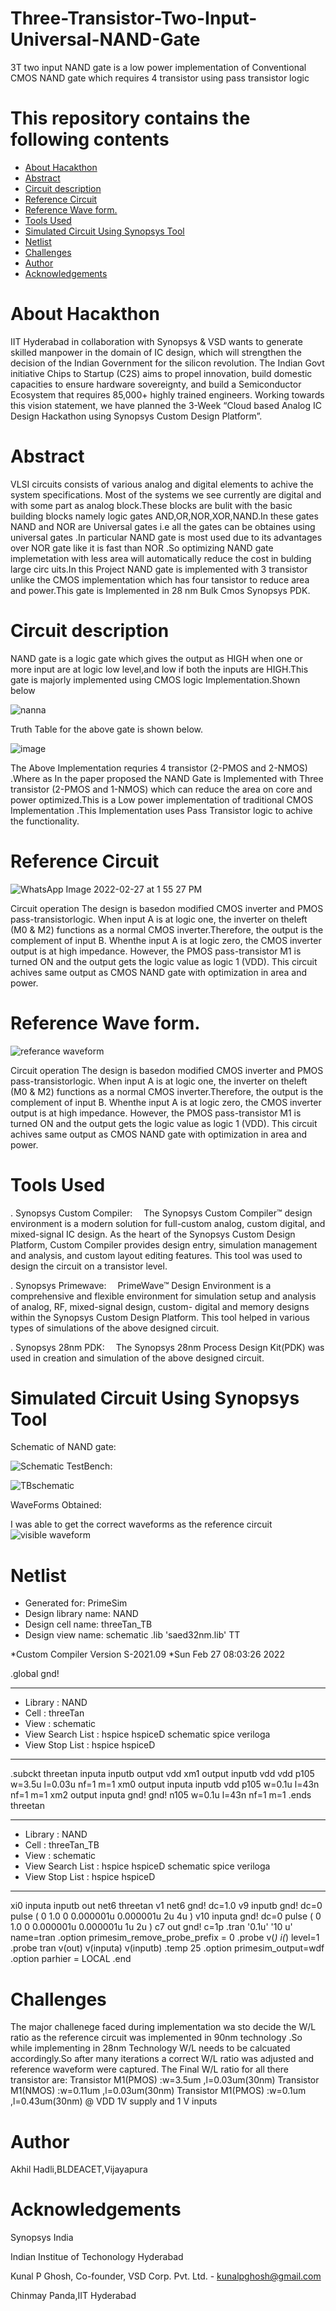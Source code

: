 # Three-Transistor-Two-Input-Universal-NAND-Gate
3T two input NAND gate is a low power implementation of Conventional CMOS NAND gate which requires 4 transistor using pass transistor logic

# This repository contains the following contents

- [About Hacakthon](#about-hacakthon)
- [Abstract](#abstract)
- [Circuit description](#circuit-description)
- [Reference Circuit](#reference-circuit)
- [Reference Wave form.](#reference-wave-form)
- [Tools Used](#tools-used)
- [Simulated Circuit Using Synopsys Tool](#simulated-circuit-using-synopsys-tool)
- [Netlist](#netlist)
- [Challenges](#challenges)
- [Author](#author)
- [Acknowledgements](#acknowledgements)

# About Hacakthon
IIT Hyderabad in collaboration with Synopsys & VSD wants to generate skilled manpower in the domain of IC design, which will strengthen the decision of the Indian Government for the silicon revolution. The Indian Govt initiative Chips to Startup (C2S) aims to propel innovation, build domestic capacities to ensure hardware sovereignty, and build a Semiconductor Ecosystem that requires 85,000+ highly trained engineers. Working towards this vision statement, we have planned the 3-Week “Cloud based Analog IC Design Hackathon using Synopsys Custom Design Platform”.


# Abstract
VLSI circuits consists of various analog and digital elements to achive the system specifications. Most of the systems we see currently are digital and  with some part as analog block.These blocks are bulit with the basic building blocks namely logic gates AND,OR,NOR,XOR,NAND.In these gates NAND and NOR are Universal gates i.e all the gates  can be obtaines using universal gates .In particular NAND gate is most used due to its advantages over NOR gate like it is  fast than NOR .So optimizing NAND gate implemetation with less area will automatically reduce the cost in bulding large circ  uits.In this Project NAND gate is implemented with 3 transistor unlike the CMOS implementation which has four tansistor to reduce area and power.This gate is Implemented in 28 nm Bulk Cmos Synopsys PDK.

# Circuit description
NAND gate is a logic gate which gives the output as HIGH when one or more input are at logic low level,and low if both the inputs are HIGH.This gate is majorly implemented using CMOS logic Implementation.Shown below

![nanna](https://user-images.githubusercontent.com/99066092/155873381-01faf299-a87b-4a16-8234-39a635e69eac.png)




Truth Table for the above gate is shown below.

![image](https://user-images.githubusercontent.com/99066092/155870985-54568206-f40a-4c8c-a1e1-b8262f773eaa.png)

The Above Implementation requries 4 transistor (2-PMOS and 2-NMOS) .Where as In the paper proposed the NAND Gate is Implemented with Three transistor (2-PMOS and 1-NMOS) which can reduce the area on core and power optimized.This is a Low power implementation of traditional CMOS Implementation .This Implementation uses Pass Transistor logic to achive the functionality.
# Reference Circuit
![WhatsApp Image 2022-02-27 at 1 55 27 PM](https://user-images.githubusercontent.com/99066092/155874700-1a84afa3-8be1-469d-9713-0e676cd2fa94.jpeg)


Circuit operation
The design is basedon modified CMOS inverter and PMOS pass-transistorlogic. When input A is at logic one, the inverter on theleft (M0 & M2) functions as a normal CMOS inverter.Therefore, the output is the complement of input B. Whenthe input A is at logic zero, the CMOS inverter output is at high impedance. However, the PMOS pass-transistor M1 is turned ON and the output gets the logic value as logic 1 (VDD). This circuit achives same output as CMOS NAND gate with optimization in area and power.

# Reference Wave form.
![referance waveform](https://user-images.githubusercontent.com/99066092/155871615-c476d500-bed8-42e4-9135-7f8e4ad2a669.PNG)

Circuit operation
The design is basedon modified CMOS inverter and PMOS pass-transistorlogic. When input A is at logic one, the inverter on theleft (M0 & M2) functions as a normal CMOS inverter.Therefore, the output is the complement of input B. Whenthe input A is at logic zero, the CMOS inverter output is at high impedance. However, the PMOS pass-transistor M1 is turned ON and the output gets the logic value as logic 1 (VDD). This circuit achives same output as CMOS NAND gate with optimization in area and power.
# Tools Used

. Synopsys Custom Compiler:  The Synopsys Custom Compiler™ design environment is a modern solution for full-custom analog, custom digital, and mixed-signal IC design. As the       heart of the Synopsys Custom Design Platform, Custom Compiler provides design entry, simulation management and analysis, and custom layout editing features. This tool was used   to design the circuit on a transistor level.

. Synopsys Primewave:  PrimeWave™ Design Environment is a comprehensive and flexible environment for simulation setup and analysis of analog, RF, mixed-signal design, custom-     digital and memory designs within the Synopsys Custom Design Platform. This tool helped in various types of simulations of the above designed circuit.

. Synopsys 28nm PDK:  The Synopsys 28nm Process Design Kit(PDK) was used in creation and simulation of the above designed circuit.

# Simulated Circuit Using Synopsys Tool

 Schematic of NAND gate:
 
![Schematic](https://user-images.githubusercontent.com/99066092/155871790-dccc26d8-3175-4475-bce4-5a15bc5c06a6.PNG)
 TestBench:
 
![TBschematic](https://user-images.githubusercontent.com/99066092/155871802-ef06d592-a8cf-4e96-b20a-ddfc17c2c44a.PNG)

 WaveForms Obtained:
 
I was able to get the correct waveforms as the reference circuit
![visible waveform](https://user-images.githubusercontent.com/99066092/155874113-c0186fe9-78f0-41c5-8ff7-1a01a92f73b7.PNG)

# Netlist
*  Generated for: PrimeSim
*  Design library name: NAND
*  Design cell name: threeTan_TB
*  Design view name: schematic
.lib 'saed32nm.lib' TT

*Custom Compiler Version S-2021.09
*Sun Feb 27 08:03:26 2022

.global gnd!
********************************************************************************
* Library          : NAND
* Cell             : threeTan
* View             : schematic
* View Search List : hspice hspiceD schematic spice veriloga
* View Stop List   : hspice hspiceD
********************************************************************************
.subckt threetan inputa inputb output vdd
xm1 output inputb vdd vdd p105 w=3.5u l=0.03u nf=1 m=1
xm0 output inputa inputb vdd p105 w=0.1u l=43n nf=1 m=1
xm2 output inputa gnd! gnd! n105 w=0.1u l=43n nf=1 m=1
.ends threetan

********************************************************************************
* Library          : NAND
* Cell             : threeTan_TB
* View             : schematic
* View Search List : hspice hspiceD schematic spice veriloga
* View Stop List   : hspice hspiceD
********************************************************************************
xi0 inputa inputb out net6 threetan
v1 net6 gnd! dc=1.0
v9 inputb gnd! dc=0 pulse ( 0 1.0 0 0.000001u 0.000001u 2u 4u )
v10 inputa gnd! dc=0 pulse ( 0 1.0 0 0.000001u 0.000001u 1u 2u )
c7 out gnd! c=1p
.tran '0.1u' '10 u' name=tran
.option primesim_remove_probe_prefix = 0
.probe v(*) i(*) level=1
.probe tran v(out) v(inputa) v(inputb)
.temp 25
.option primesim_output=wdf
.option parhier = LOCAL
.end



# Challenges 

The major challenege  faced during implementation wa sto decide the W/L ratio as the reference circuit was implemented in 90nm technology .So while implementing in 28nm Technology W/L needs to be calcuated accordingly.So after many iterations  a correct W/L ratio was adjusted and reference waveform were captured.
 The Final W/L ratio for  all there transistor are:
  Transistor M1(PMOS) :w=3.5um ,l=0.03um(30nm)
  Transistor M1(NMOS) :w=0.11um ,l=0.03um(30nm)
  Transistor M1(PMOS) :w=0.1um ,l=0.43um(30nm)
 @ VDD 1V supply and 1 V inputs



# Author
Akhil Hadli,BLDEACET,Vijayapura
# Acknowledgements 
Synopsys India

Indian Institue of Techonology Hyderabad

Kunal P Ghosh, Co-founder, VSD Corp. Pvt. Ltd. - kunalpghosh@gmail.com

Chinmay Panda,IIT Hyderabad

